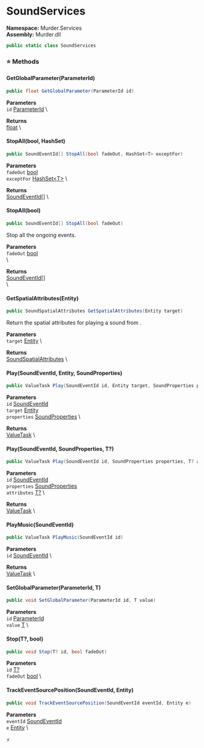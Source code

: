 # SoundServices

**Namespace:** Murder.Services \
**Assembly:** Murder.dll

```csharp
public static class SoundServices
```

### ⭐ Methods
#### GetGlobalParameter(ParameterId)
```csharp
public float GetGlobalParameter(ParameterId id)
```

**Parameters** \
`id` [ParameterId](../../Murder/Core/Sounds/ParameterId.html) \

**Returns** \
[float](https://learn.microsoft.com/en-us/dotnet/api/System.Single?view=net-7.0) \

#### StopAll(bool, HashSet<T>)
```csharp
public SoundEventId[] StopAll(bool fadeOut, HashSet<T> exceptFor)
```

**Parameters** \
`fadeOut` [bool](https://learn.microsoft.com/en-us/dotnet/api/System.Boolean?view=net-7.0) \
`exceptFor` [HashSet\<T\>](https://learn.microsoft.com/en-us/dotnet/api/System.Collections.Generic.HashSet-1?view=net-7.0) \

**Returns** \
[SoundEventId[]](../../Murder/Core/Sounds/SoundEventId.html) \

#### StopAll(bool)
```csharp
public SoundEventId[] StopAll(bool fadeOut)
```

Stop all the ongoing events.

**Parameters** \
`fadeOut` [bool](https://learn.microsoft.com/en-us/dotnet/api/System.Boolean?view=net-7.0) \
\

**Returns** \
[SoundEventId[]](../../Murder/Core/Sounds/SoundEventId.html) \
\

#### GetSpatialAttributes(Entity)
```csharp
public SoundSpatialAttributes GetSpatialAttributes(Entity target)
```

Return the spatial attributes for playing a sound from <paramref name="target" />.

**Parameters** \
`target` [Entity](../../Bang/Entities/Entity.html) \

**Returns** \
[SoundSpatialAttributes](../../Murder/Core/Sounds/SoundSpatialAttributes.html) \

#### Play(SoundEventId, Entity, SoundProperties)
```csharp
public ValueTask Play(SoundEventId id, Entity target, SoundProperties properties)
```

**Parameters** \
`id` [SoundEventId](../../Murder/Core/Sounds/SoundEventId.html) \
`target` [Entity](../../Bang/Entities/Entity.html) \
`properties` [SoundProperties](../../Murder/Core/Sounds/SoundProperties.html) \

**Returns** \
[ValueTask](https://learn.microsoft.com/en-us/dotnet/api/System.Threading.Tasks.ValueTask?view=net-7.0) \

#### Play(SoundEventId, SoundProperties, T?)
```csharp
public ValueTask Play(SoundEventId id, SoundProperties properties, T? attributes)
```

**Parameters** \
`id` [SoundEventId](../../Murder/Core/Sounds/SoundEventId.html) \
`properties` [SoundProperties](../../Murder/Core/Sounds/SoundProperties.html) \
`attributes` [T?](https://learn.microsoft.com/en-us/dotnet/api/System.Nullable-1?view=net-7.0) \

**Returns** \
[ValueTask](https://learn.microsoft.com/en-us/dotnet/api/System.Threading.Tasks.ValueTask?view=net-7.0) \

#### PlayMusic(SoundEventId)
```csharp
public ValueTask PlayMusic(SoundEventId id)
```

**Parameters** \
`id` [SoundEventId](../../Murder/Core/Sounds/SoundEventId.html) \

**Returns** \
[ValueTask](https://learn.microsoft.com/en-us/dotnet/api/System.Threading.Tasks.ValueTask?view=net-7.0) \

#### SetGlobalParameter(ParameterId, T)
```csharp
public void SetGlobalParameter(ParameterId id, T value)
```

**Parameters** \
`id` [ParameterId](../../Murder/Core/Sounds/ParameterId.html) \
`value` [T](../../) \

#### Stop(T?, bool)
```csharp
public void Stop(T? id, bool fadeOut)
```

**Parameters** \
`id` [T?](https://learn.microsoft.com/en-us/dotnet/api/System.Nullable-1?view=net-7.0) \
`fadeOut` [bool](https://learn.microsoft.com/en-us/dotnet/api/System.Boolean?view=net-7.0) \

#### TrackEventSourcePosition(SoundEventId, Entity)
```csharp
public void TrackEventSourcePosition(SoundEventId eventId, Entity e)
```

**Parameters** \
`eventId` [SoundEventId](../../Murder/Core/Sounds/SoundEventId.html) \
`e` [Entity](../../Bang/Entities/Entity.html) \



⚡